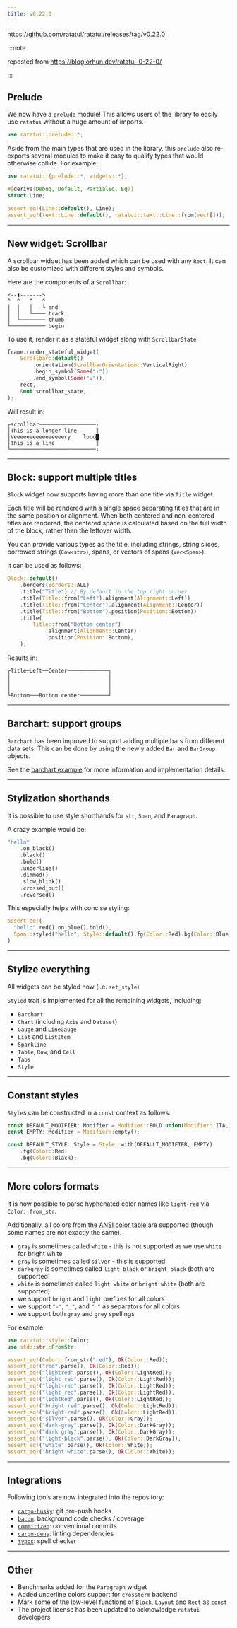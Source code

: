 ```yaml
---
title: v0.22.0
---
```


<https://github.com/ratatui/ratatui/releases/tag/v0.22.0>

:::note

reposted from <https://blog.orhun.dev/ratatui-0-22-0/>

:::

## Prelude

We now have a `prelude` module! This allows users of the library to easily use `ratatui` without a
huge amount of imports.

```rs
use ratatui::prelude::*;
```

Aside from the main types that are used in the library, this `prelude` also re-exports several
modules to make it easy to qualify types that would otherwise collide. For example:

```rs
use ratatui::{prelude::*, widgets::*};

#[derive(Debug, Default, PartialEq, Eq)]
struct Line;

assert_eq!(Line::default(), Line);
assert_eq!(text::Line::default(), ratatui::text::Line::from(vec![]));
```

---

## New widget: Scrollbar

A scrollbar widget has been added which can be used with any `Rect`. It can also be customized with
different styles and symbols.

Here are the components of a `Scrollbar`:

```
<--▮------->
^  ^   ^   ^
│  │   │   └ end
│  │   └──── track
│  └──────── thumb
└─────────── begin
```

To use it, render it as a stateful widget along with `ScrollbarState`:

```rs
frame.render_stateful_widget(
    Scrollbar::default()
        .orientation(ScrollbarOrientation::VerticalRight)
        .begin_symbol(Some("↑"))
        .end_symbol(Some("↓")),
    rect,
    &mut scrollbar_state,
);
```

Will result in:

```
┌scrollbar──────────────────↑
│This is a longer line      ║
│Veeeeeeeeeeeeeeeery    looo█
│This is a line             ║
└───────────────────────────↓
```

---

## Block: support multiple titles

`Block` widget now supports having more than one title via `Title` widget.

Each title will be rendered with a single space separating titles that are in the same position or
alignment. When both centered and non-centered titles are rendered, the centered space is calculated
based on the full width of the block, rather than the leftover width.

You can provide various types as the title, including strings, string slices, borrowed strings
(`Cow<str>`), spans, or vectors of spans (`Vec<Span>`).

It can be used as follows:

```rs
Block::default()
    .borders(Borders::ALL)
    .title("Title") // By default in the top right corner
    .title(Title::from("Left").alignment(Alignment::Left))
    .title(Title::from("Center").alignment(Alignment::Center))
    .title(Title::from("Bottom").position(Position::Bottom))
    .title(
        Title::from("Bottom center")
            .alignment(Alignment::Center)
            .position(Position::Bottom),
    );
```

Results in:

```
┌Title─Left──Center─────────────┐
│                               │
│                               │
│                               │
└Bottom───Bottom center─────────┘
```

---

## Barchart: support groups

`Barchart` has been improved to support adding multiple bars from different data sets. This can be
done by using the newly added `Bar` and `BarGroup` objects.

See the [barchart example](https://github.com/ratatui/ratatui/blob/main/examples/barchart.rs)
for more information and implementation details.

---

## Stylization shorthands

It is possible to use style shorthands for `str`, `Span`, and `Paragraph`.

A crazy example would be:

```rs
"hello"
    .on_black()
    .black()
    .bold()
    .underline()
    .dimmed()
    .slow_blink()
    .crossed_out()
    .reversed()
```

This especially helps with concise styling:

```rs
assert_eq!(
  "hello".red().on_blue().bold(),
  Span::styled("hello", Style::default().fg(Color::Red).bg(Color::Blue).add_modifier(Modifier::BOLD))
)
```

---

## Stylize everything

All widgets can be styled now (i.e. `set_style`)

`Styled` trait is implemented for all the remaining widgets, including:

- `Barchart`
- `Chart` (including `Axis` and `Dataset`)
- `Gauge` and `LineGauge`
- `List` and `ListItem`
- `Sparkline`
- `Table`, `Row`, and `Cell`
- `Tabs`
- `Style`

---

## Constant styles

`Style`s can be constructed in a `const` context as follows:

```rs
const DEFAULT_MODIFIER: Modifier = Modifier::BOLD.union(Modifier::ITALIC);
const EMPTY: Modifier = Modifier::empty();

const DEFAULT_STYLE: Style = Style::with(DEFAULT_MODIFIER, EMPTY)
    .fg(Color::Red)
    .bg(Color::Black);
```

---

## More colors formats

It is now possible to parse hyphenated color names like `light-red` via `Color::from_str`.

Additionally, all colors from the
[ANSI color table](https://en.wikipedia.org/wiki/ANSI_escape_code#Colors) are supported (though some
names are not exactly the same).

- `gray` is sometimes called `white` - this is not supported as we use `white` for bright white
- `gray` is sometimes called `silver` - this is supported
- `darkgray` is sometimes called `light black` or `bright black` (both are supported)
- `white` is sometimes called `light white` or `bright white` (both are supported)
- we support `bright` and `light` prefixes for all colors
- we support `"-"`, `"_"`, and `" "` as separators for all colors
- we support both `gray` and `grey` spellings

For example:

```rs
use ratatui::style::Color;
use std::str::FromStr;

assert_eq!(Color::from_str("red"), Ok(Color::Red));
assert_eq!("red".parse(), Ok(Color::Red));
assert_eq!("lightred".parse(), Ok(Color::LightRed));
assert_eq!("light red".parse(), Ok(Color::LightRed));
assert_eq!("light-red".parse(), Ok(Color::LightRed));
assert_eq!("light_red".parse(), Ok(Color::LightRed));
assert_eq!("lightRed".parse(), Ok(Color::LightRed));
assert_eq!("bright red".parse(), Ok(Color::LightRed));
assert_eq!("bright-red".parse(), Ok(Color::LightRed));
assert_eq!("silver".parse(), Ok(Color::Gray));
assert_eq!("dark-grey".parse(), Ok(Color::DarkGray));
assert_eq!("dark gray".parse(), Ok(Color::DarkGray));
assert_eq!("light-black".parse(), Ok(Color::DarkGray));
assert_eq!("white".parse(), Ok(Color::White));
assert_eq!("bright white".parse(), Ok(Color::White));
```

---

## Integrations

Following tools are now integrated into the repository:

- [`cargo-husky`](https://github.com/rhysd/cargo-husky): git pre-push hooks
- [`bacon`](https://github.com/Canop/bacon): background code checks / coverage
- [`commitizen`](https://github.com/commitizen/cz-cli): conventional commits
- [`cargo-deny`](https://github.com/EmbarkStudios/cargo-deny): linting dependencies
- [`typos`](https://github.com/crate-ci/typos): spell checker

---

## Other

- Benchmarks added for the `Paragraph` widget
- Added underline colors support for `crossterm` backend
- Mark some of the low-level functions of `Block`, `Layout` and `Rect` as `const`
- The project license has been updated to acknowledge `ratatui` developers
